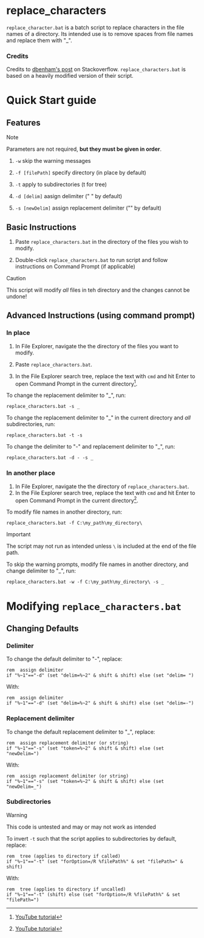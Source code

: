 # replace_characters
`replace_character.bat` is a batch script to replace characters in the file names of a directory. Its intended use is to remove spaces from file names and replace them with "_".

### Credits

Credits to [dbenham's post](https://stackoverflow.com/a/11278987) on Stackoverflow. `replace_characters.bat` is based on a heavily modified version of their script.

# Quick Start guide

## Features

> [!NOTE]
> Parameters are not required, **but they must be given in order**.

1. `-w` skip the warning messages

2. `-f [filePath]` specify directory (in place by default)

3. `-t` apply to subdirectories (t for tree)

4. `-d [delim]` aasign delimiter (" " by default)

5. `-s [newDelim]` assign replacement delimiter ("" by default)

## Basic Instructions

1. Paste `replace_characters.bat` in the directory of the files you wish to modify.

2.  Double-click `replace_characters.bat` to run script and follow instructions on Command Prompt (if applicable)

> [!CAUTION]
> This script will modify *all* files in teh directory and the changes cannot be undone!

## Advanced Instructions (using command prompt)

### In place

1. In File Explorer, navigate the the directory of the files you want to modify.

3. Paste `replace_characters.bat`.

4. In the File Explorer search tree, replace the text with `cmd` and hit Enter to open Command Prompt in the current directory[^2].

To change the replacement delimiter to "_", run:
```
replace_characters.bat -s _
```

To change the replacement delimiter to "_" in the current directory and *all* subdirectories, run:
```
replace_characters.bat -t -s
```

To change the delimiter to "-" and replacement delimiter to "_", run:
```
replace_characters.bat -d - -s _
```

### In another place

1. In File Explorer, navigate the the directory of  `replace_characters.bat`.
2. In the File Explorer search tree, replace the text with `cmd` and hit Enter to open Command Prompt in the current directory[^2].

To modify file names in another directory, run:
```
replace_characters.bat -f C:\my_path\my_directory\
```

> [!IMPORTANT]
> The script may not run as intended unless `\` is included at the end of the file path.

To skip the warning prompts, modify file names in another directory, and change delimiter to "_", run:
```
replace_characters.bat -w -f C:\my_path\my_directory\ -s _
```

# Modifying `replace_characters.bat`

## Changing Defaults

### Delimiter

To change the default delimiter to "-", replace:
```
rem  assign delimiter
if "%~1"=="-d" (set "delim=%~2" & shift & shift) else (set "delim= ")
```

With:
```
rem  assign delimiter
if "%~1"=="-d" (set "delim=%~2" & shift & shift) else (set "delim=-")
```

### Replacement delimiter

To change the default replacement delimiter to "_", replace:
```
rem  assign replacement delimiter (or string)
if "%~1"=="-s" (set "token=%~2" & shift & shift) else (set "newDelim=")
```

With:
```
rem  assign replacement delimiter (or string)
if "%~1"=="-s" (set "token=%~2" & shift & shift) else (set "newDelim=_")
```

### Subdirectories

> [!WARNING]
> This code is untested and may or may not work as intended

To invert `-t` such that the script applies to subdirectories by default, replace:
```
rem  tree (applies to directory if called)
if "%~1"=="-t" (set "forOption=/R %filePath%" & set "filePath=" & shift)
```

With:
```
rem  tree (applies to directory if uncalled)
if "%~1"=="-t" (shift) else (set "forOption=/R %filePath%" & set "filePath=")
```



[^2]: [YouTube tutorial](https://www.youtube.com/shorts/FDkXqlSx8B4)
